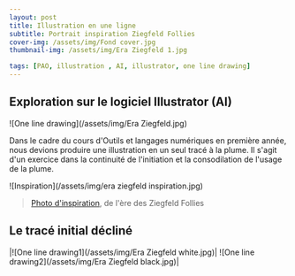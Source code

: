 ```yaml
---
layout: post
title: Illustration en une ligne
subtitle: Portrait inspiration Ziegfeld Follies
cover-img: /assets/img/Fond cover.jpg
thumbnail-img: /assets/img/Era Ziegfeld 1.jpg

tags: [PAO, illustration , AI, illustrator, one line drawing]
---
```


## Exploration sur le logiciel Illustrator (AI)

![One line drawing](/assets/img/Era Ziegfeld.jpg)

  Dans le cadre du cours d'Outils et langages numériques en première année, nous devions produire une illustration en un seul tracé à la plume. 
Il s'agit d'un exercice dans la continuité de l'initiation et la consodilation de l'usage de la plume. 

![Inspiration](/assets/img/era ziegfeld inspiration.jpg)
> [Photo d'inspiration](https://www.pinterest.fr/pin/625085623279974046/), de l'ère des Ziegfeld Follies

## Le tracé initial décliné

|![One line drawing1](/assets/img/Era Ziegfeld white.jpg)| ![One line drawing2](/assets/img/Era Ziegfeld black.jpg)| 
